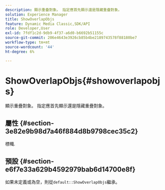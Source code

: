 ```yaml
---
description: 顯示重疊對象。 指定應首先顯示還是隱藏重疊對象。
solution: Experience Manager
title: ShowOverlapObjs
feature: Dynamic Media Classic,SDK/API
role: Developer,User
exl-id: 7fdf1c2d-9db9-4f37-a6d0-b6692b51155c
source-git-commit: 206e4643e3926cb85b4be2189743578f88180be7
workflow-type: tm+mt
source-wordcount: '44'
ht-degree: 6%

---
```


# ShowOverlapObjs{#showoverlapobjs}

顯示重疊對象。 指定應首先顯示還是隱藏重疊對象。

## 屬性 {#section-3e82e9b98d7a46f884d8b9798cec35c2}

標幟.

## 預設 {#section-e6f7e33a629b4592979bab6d14700e8f}

如果未定義或為空，則從`default::ShowOverlapObjs`繼承。
